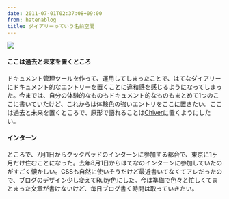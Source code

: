 ```yaml
---
date: 2011-07-01T02:37:08+09:00
from: hatenablog
title: ダイアリーっていう名前空間
---
```

![](http://gyazo.com/7eba19f353025fafc1932c3927a9650d.png)

#### ここは過去と未来を置くところ

ドキュメント管理ツールを作って、運用してしまったことで、はてなダイアリーにドキュメント的なエントリーを置くことに違和感を感じるようになってしまった。今までは、自分の体験的なものもドキュメント的なものもまとめて1つのここに書いていたけど、これからは体験色の強いエントリをここに置きたい。ここは過去と未来を置くところで、原形で語れることは[Chiver](http://yuno.heroku.com/)に置くようにしたい。

#### インターン

ところで、7月1日からクックパッドのインターンに参加する都合で、東京に1ヶ月だけ住むことになった。去年8月1日からはてなのインターンに参加していたのがすごく懐かしい。CSSも自然に使いそうだけど最近書いてなくてアレだったので、ブログのデザイン少し変えてRuby色にした。今は準備で色々と忙しくてまとまった文章が書けないけど、毎日ブログ書く時間は取っていきたい。

